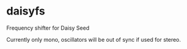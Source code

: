 # daisyfs

Frequency shifter for Daisy Seed

Currently only mono, oscillators will be out of sync if used for stereo.
